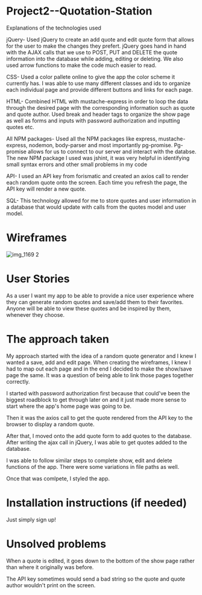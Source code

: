 # Project2--Quotation-Station

Explanations of the technologies used

jQuery- Used jQuery to create an add quote and edit quote form that allows for the user to make the changes they prefert. jQuery goes hand in hand with the AJAX calls that we use to POST, PUT and DELETE the quote information into the database while adding, editing or deleting. We also used arrow functions to make the code much easier to read.

CSS- Used a color pallete online to give the app the color scheme it currently has. I was able to use many different classes and ids to organize each individual page and provide different buttons and links for each page.

HTML- Combined HTML with mustache-express in order to loop the data through the desired page with the corresponding information such as quote and quote author. Used break and header tags to organize the show page as well as forms and inputs with password authorization and inputting quotes etc.

All NPM packages- Used all the NPM packages like express, mustache-express, nodemon, body-parser and most importantly pg-promise. Pg-promise allows for us to connect to our server and interact with the databse. The new NPM package I used was jshint, it was very helpful in identifying small syntax errors and other small problems in my code

API- I used an API key from forismatic and created an axios call to render each random quote onto the screen. Each time you refresh the page, the API key will render a new quote.

SQL- This technology allowed for me to store quotes and user information in a database that would update with calls from the quotes model and user model. 



# Wireframes
![img_1169 2](https://user-images.githubusercontent.com/30875236/31392361-11c0f4dc-ada7-11e7-8abe-556d64f8d6de.JPG)



# User Stories 
As a user I want my app to be able to provide a nice user experience where they can generate random quotes and save/add them to their favorites. Anyone will be able to view these quotes and be inspired by them, whenever they choose.



# The approach taken

My approach started with the idea of a random quote generator and I knew I wanted a save, add and edit page. When creating the wireframes, I knew I had to map out each page and in the end I decided to make the show/save page the same. It was a question of being able to link those pages together correctly. 

I started with password authorization first because that could've been the biggest roadblock to get through later on and it just made more sense to start where the app's home page was going to be. 

Then it was the axios call to get the quote rendered from the API key to the browser to display a random quote. 

After that, I moved onto the add quote form to add quotes to the database. After writing the ajax call in jQuery, I was able to get quotes added to the database.

I was able to follow similar steps to complete show, edit and delete functions of the app. There were some variations in file paths as well.

Once that was comlpete, I styled the app.


# Installation instructions (if needed)

Just simply sign up!





# Unsolved problems

When a quote is edited, it goes down to the bottom of the show page rather than where it originally was before. 

The API key sometimes would send a bad string so the quote and quote author wouldn't print on the screen.

